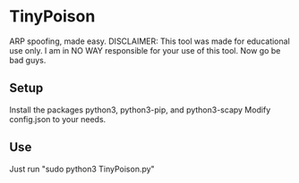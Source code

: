 # TinyPoison
ARP spoofing, made easy.
DISCLAIMER: This tool was made for educational use only. I am in NO WAY responsible for your use of this tool.
Now go be bad guys.

## Setup
Install the packages python3, python3-pip, and python3-scapy
Modify config.json to your needs.

## Use
Just run "sudo python3 TinyPoison.py"
